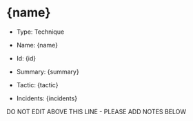 # {name}

* Type: Technique

* Name: {name}

* Id: {id}

* Summary: {summary}

* Tactic: {tactic}

* Incidents:
{incidents}

DO NOT EDIT ABOVE THIS LINE - PLEASE ADD NOTES BELOW